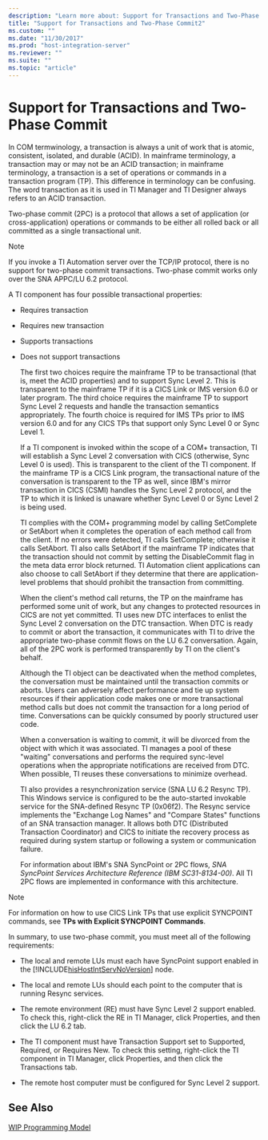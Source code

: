 ```yaml
---
description: "Learn more about: Support for Transactions and Two-Phase Commit"
title: "Support for Transactions and Two-Phase Commit2"
ms.custom: ""
ms.date: "11/30/2017"
ms.prod: "host-integration-server"
ms.reviewer: ""
ms.suite: ""
ms.topic: "article"
---
```

# Support for Transactions and Two-Phase Commit
In COM termwinology, a transaction is always a unit of work that is atomic, consistent, isolated, and durable (ACID). In mainframe terminology, a transaction may or may not be an ACID transaction; in mainframe terminology, a transaction is a set of operations or commands in a transaction program (TP). This difference in terminology can be confusing. The word transaction as it is used in TI Manager and TI Designer always refers to an ACID transaction.  
  
 Two-phase commit (2PC) is a protocol that allows a set of application (or cross-application) operations or commands to be either all rolled back or all committed as a single transactional unit.  
  
> [!NOTE]
>  If you invoke a TI Automation server over the TCP/IP protocol, there is no support for two-phase commit transactions. Two-phase commit works only over the SNA APPC/LU 6.2 protocol.  
  
 A TI component has four possible transactional properties:  
  
- Requires transaction  
  
- Requires new transaction  
  
- Supports transactions  
  
- Does not support transactions  
  
  The first two choices require the mainframe TP to be transactional (that is, meet the ACID properties) and to support Sync Level 2. This is transparent to the mainframe TP if it is a CICS Link or IMS version 6.0 or later program. The third choice requires the mainframe TP to support Sync Level 2 requests and handle the transaction semantics appropriately. The fourth choice is required for IMS TPs prior to IMS version 6.0 and for any CICS TPs that support only Sync Level 0 or Sync Level 1.  
  
  If a TI component is invoked within the scope of a COM+ transaction, TI will establish a Sync Level 2 conversation with CICS (otherwise, Sync Level 0 is used). This is transparent to the client of the TI component. If the mainframe TP is a CICS Link program, the transactional nature of the conversation is transparent to the TP as well, since IBM's mirror transaction in CICS (CSMI) handles the Sync Level 2 protocol, and the TP to which it is linked is unaware whether Sync Level 0 or Sync Level 2 is being used.  
  
  TI complies with the COM+ programming model by calling SetComplete or SetAbort when it completes the operation of each method call from the client. If no errors were detected, TI calls SetComplete; otherwise it calls SetAbort. TI also calls SetAbort if the mainframe TP indicates that the transaction should not commit by setting the DisableCommit flag in the meta data error block returned. TI Automation client applications can also choose to call SetAbort if they determine that there are application-level problems that should prohibit the transaction from committing.  
  
  When the client's method call returns, the TP on the mainframe has performed some unit of work, but any changes to protected resources in CICS are not yet committed. TI uses new DTC interfaces to enlist the Sync Level 2 conversation on the DTC transaction. When DTC is ready to commit or abort the transaction, it communicates with TI to drive the appropriate two-phase commit flows on the LU 6.2 conversation. Again, all of the 2PC work is performed transparently by TI on the client's behalf.  
  
  Although the TI object can be deactivated when the method completes, the conversation must be maintained until the transaction commits or aborts. Users can adversely affect performance and tie up system resources if their application code makes one or more transactional method calls but does not commit the transaction for a long period of time. Conversations can be quickly consumed by poorly structured user code.  
  
  When a conversation is waiting to commit, it will be divorced from the object with which it was associated. TI manages a pool of these "waiting" conversations and performs the required sync-level operations when the appropriate notifications are received from DTC. When possible, TI reuses these conversations to minimize overhead.  
  
  TI also provides a resynchronization service (SNA LU 6.2 Resync TP). This Windows service is configured to be the auto-started invokable service for the SNA-defined Resync TP (0x06f2). The Resync service implements the "Exchange Log Names" and "Compare States" functions of an SNA transaction manager. It allows both DTC (Distributed Transaction Coordinator) and CICS to initiate the recovery process as required during system startup or following a system or communication failure.  
  
  For information about IBM's SNA SyncPoint or 2PC flows, *SNA SyncPoint Services Architecture Reference (IBM SC31-8134-00)*. All TI 2PC flows are implemented in conformance with this architecture.  
  
> [!NOTE]
>  For information on how to use CICS Link TPs that use explicit SYNCPOINT commands, see **TPs with Explicit SYNCPOINT Commands**.  
  
 In summary, to use two-phase commit, you must meet all of the following requirements:  
  
- The local and remote LUs must each have SyncPoint support enabled in the [!INCLUDE[hisHostIntServNoVersion](../includes/hishostintservnoversion-md.md)] node.  
  
- The local and remote LUs should each point to the computer that is running Resync services.  
  
- The remote environment (RE) must have Sync Level 2 support enabled. To check this, right-click the RE in TI Manager, click Properties, and then click the LU 6.2 tab.  
  
- The TI component must have Transaction Support set to Supported, Required, or Requires New. To check this setting, right-click the TI component in TI Manager, click Properties, and then click the Transactions tab.  
  
- The remote host computer must be configured for Sync Level 2 support.  
  
## See Also  
 [WIP Programming Model](../core/wip-programming-model2.md)
